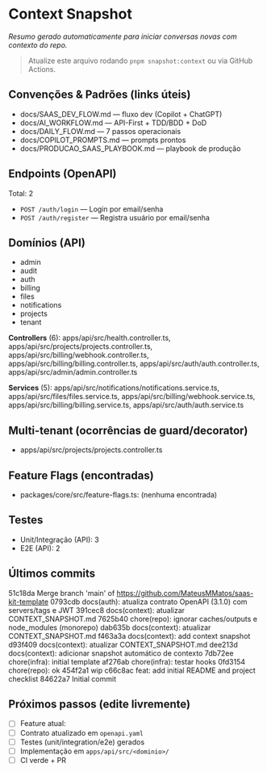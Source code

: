 # Context Snapshot
_Resumo gerado automaticamente para iniciar conversas novas com contexto do repo._

> Atualize este arquivo rodando `pnpm snapshot:context` ou via GitHub Actions.

## Convenções & Padrões (links úteis)
- docs/SAAS_DEV_FLOW.md — fluxo dev (Copilot + ChatGPT)
- docs/AI_WORKFLOW.md — API-First + TDD/BDD + DoD
- docs/DAILY_FLOW.md — 7 passos operacionais
- docs/COPILOT_PROMPTS.md — prompts prontos
- docs/PRODUCAO_SAAS_PLAYBOOK.md — playbook de produção


## Endpoints (OpenAPI)
Total: 2

- `POST /auth/login` — Login por email/senha
- `POST /auth/register` — Registra usuário por email/senha

## Domínios (API)
- admin
- audit
- auth
- billing
- files
- notifications
- projects
- tenant

**Controllers** (6): apps/api/src/health.controller.ts, apps/api/src/projects/projects.controller.ts, apps/api/src/billing/webhook.controller.ts, apps/api/src/billing/billing.controller.ts, apps/api/src/auth/auth.controller.ts, apps/api/src/admin/admin.controller.ts

**Services** (5): apps/api/src/notifications/notifications.service.ts, apps/api/src/files/files.service.ts, apps/api/src/billing/webhook.service.ts, apps/api/src/billing/billing.service.ts, apps/api/src/auth/auth.service.ts


## Multi-tenant (ocorrências de guard/decorator)
- apps/api/src/projects/projects.controller.ts


## Feature Flags (encontradas)
- packages/core/src/feature-flags.ts: (nenhuma encontrada)


## Testes
- Unit/Integração (API): 3
- E2E (API): 2


## Últimos commits
51c18da Merge branch 'main' of https://github.com/MateusMMatos/saas-kit-template
0793cdb docs(auth): atualiza contrato OpenAPI (3.1.0) com servers/tags e JWT
391cec8 docs(context): atualizar CONTEXT_SNAPSHOT.md
7625b40 chore(repo): ignorar caches/outputs e node_modules (monorepo)
dab635b docs(context): atualizar CONTEXT_SNAPSHOT.md
f463a3a docs(context): add context snapshot
d93f409 docs(context): atualizar CONTEXT_SNAPSHOT.md
dee213d docs(context): adicionar snapshot automático de contexto
7db72ee chore(infra): initial template
af276ab chore(infra): testar hooks
0fd3154 chore(repo): ok
454f2a1 wip
c66c8ac feat: add initial README and project checklist
84622a7 Initial commit


## Próximos passos (edite livremente)
- [ ] Feature atual: <descreva>
- [ ] Contrato atualizado em `openapi.yaml`
- [ ] Testes (unit/integration/e2e) gerados
- [ ] Implementação em `apps/api/src/<dominio>/`
- [ ] CI verde + PR

